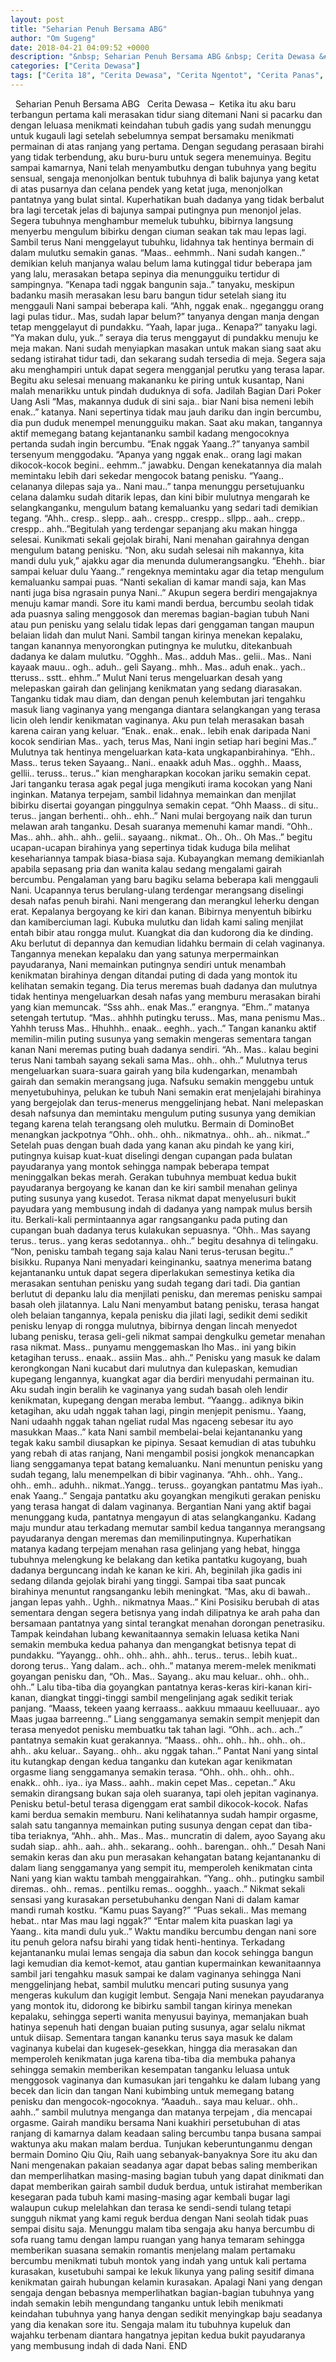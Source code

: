 ```yaml
---
layout: post
title: "Seharian Penuh Bersama ABG"
author: "Om Sugeng"
date: 2018-04-21 04:09:52 +0000
description: "&nbsp; Seharian Penuh Bersama ABG &nbsp; Cerita Dewasa &#8211;\u00a0\u00a0Ketika itu aku baru terbangun pertama kali merasakan tidur siang ditemani Nani si pacarku dan dengan leluasa menikmati keindahan tubuh..."
categories: ["Cerita Dewasa"]
tags: ["Cerita 18", "Cerita Dewasa", "Cerita Ngentot", "Cerita Panas", "Cerita Seks"]
---
```



&nbsp;
Seharian Penuh Bersama ABG
&nbsp;
Cerita Dewasa &#8211;  Ketika itu aku baru terbangun pertama kali merasakan tidur siang ditemani Nani si pacarku dan dengan leluasa menikmati keindahan tubuh gadis yang sudah menunggu untuk kugauli lagi setelah sebelumnya sempat bersamaku menikmati permainan di atas ranjang yang pertama. Dengan segudang perasaan birahi yang tidak terbendung, aku buru-buru untuk segera menemuinya.
Begitu sampai kamarnya, Nani telah menyambutku dengan tubuhnya yang begitu sensual, sengaja menonjolkan bentuk tubuhnya di balik bajunya yang ketat di atas pusarnya dan celana pendek yang ketat juga, menonjolkan pantatnya yang bulat sintal. Kuperhatikan buah dadanya yang tidak berbalut bra lagi tercetak jelas di bajunya sampai putingnya pun menonjol jelas.
Segera tubuhnya menghambur memeluk tubuhku, bibirnya langsung menyerbu mengulum bibirku dengan ciuman seakan tak mau lepas lagi. Sambil terus Nani menggelayut tubuhku, lidahnya tak hentinya bermain di dalam mulutku semakin ganas.
“Maas.. eehmmh.. Nani sudah kangen..” demikian keluh manjanya walau belum lama kutinggal tidur beberapa jam yang lalu, merasakan betapa sepinya dia menungguiku tertidur di sampingnya.
“Kenapa tadi nggak bangunin saja..” tanyaku, meskipun badanku masih merasakan lesu baru bangun tidur setelah siang itu menggauli Nani sampai beberapa kali.
“Ahh, nggak enak.. ngeganggu orang lagi pulas tidur.. Mas, sudah lapar belum?” tanyanya dengan manja dengan tetap menggelayut di pundakku.
“Yaah, lapar juga.. Kenapa?” tanyaku lagi.
“Ya makan dulu, yuk..” seraya dia terus menggayut di pundakku menuju ke meja makan.
Nani sudah menyiapkan masakan untuk makan siang saat aku sedang istirahat tidur tadi, dan sekarang sudah tersedia di meja. Segera saja aku menghampiri untuk dapat segera mengganjal perutku yang terasa lapar. Begitu aku selesai menuang makananku ke piring untuk kusantap, Nani malah menarikku untuk pindah duduknya di sofa. Jadilah Bagian Dari Poker Uang Asli
“Mas, makannya duduk di sini saja.. biar Nani bisa nemeni lebih enak..” katanya.
Nani sepertinya tidak mau jauh dariku dan ingin bercumbu, dia pun duduk menempel menungguiku makan. Saat aku makan, tangannya aktif memegang batang kejantananku sambil kadang mengocoknya pertanda sudah ingin bercumbu.
“Enak nggak Yaang..?” tanyanya sambil tersenyum menggodaku.
“Apanya yang nggak enak.. orang lagi makan dikocok-kocok begini.. eehmm..” jawabku.
Dengan kenekatannya dia malah memintaku lebih dari sekedar mengocok batang penisku.
“Yaang.. celananya dilepas saja ya.. Nani mau..” tanpa menunggu persetujuanku celana dalamku sudah ditarik lepas, dan kini bibir mulutnya mengarah ke selangkanganku, mengulum batang kemaluanku yang sedari tadi demikian tegang.
“Ahh.. cresp.. slepp.. aah.. crespp.. crespp.. sllpp.. aah.. crepp.. crespp.. ahh..”Begitulah yang terdengar sepanjang aku makan hingga selesai. Kunikmati sekali gejolak birahi, Nani menahan gairahnya dengan mengulum batang penisku.
“Non, aku sudah selesai nih makannya, kita mandi dulu yuk,” ajakku agar dia menunda dulumerangsangku.
“Ehehh.. biar sampai keluar dulu Yaang..” rengeknya memintaku agar dia tetap mengulum kemaluanku sampai puas.
“Nanti sekalian di kamar mandi saja, kan Mas nanti juga bisa ngrasain punya Nani..”
Akupun segera berdiri mengajaknya menuju kamar mandi. Sore itu kami mandi berdua, bercumbu seolah tidak ada puasnya saling menggosok dan meremas bagian-bagian tubuh Nani atau pun penisku yang selalu tidak lepas dari genggaman tangan maupun belaian lidah dan mulut Nani. Sambil tangan kirinya menekan kepalaku, tangan kanannya menyorongkan putingnya ke mulutku, ditekanbuah dadanya ke dalam mulutku.
“Ogghh.. Mas.. adduh Mas.. gelii.. Mas.. Nani kayaak mauu.. ogh.. aduh.. geli Sayang.. mhh.. Mas.. aduh enak.. yach.. tteruss.. sstt.. ehhm..” Mulut Nani terus mengeluarkan desah yang melepaskan gairah dan gelinjang kenikmatan yang sedang diarasakan.
Tanganku tidak mau diam, dan dengan penuh kelembutan jari tengahku masuk liang vaginanya yang menganga diantara selangkangan yang terasa licin oleh lendir kenikmatan vaginanya. Aku pun telah merasakan basah karena cairan yang keluar.
“Enak.. enak.. enak.. lebih enak daripada Nani kocok sendirian Mas.. yach, terus Mas, Nani ingin setiap hari begini Mas..” Mulutnya tak hentinya mengeluarkan kata-kata ungkapanbirahinya.
“Ehh.. Mass.. terus teken Sayaang.. Nani.. enaakk aduh Mas.. ogghh.. Maass, gellii.. teruss.. terus..” kian mengharapkan kocokan jariku semakin cepat. Jari tanganku terasa agak pegal juga mengikuti irama kocokan yang Nani inginkan. Matanya terpejam, sambil lidahnya memainkan dan menjilat bibirku disertai goyangan pinggulnya semakin cepat.
“Ohh Maass.. di situ.. terus.. jangan berhenti.. ohh.. ehh..” Nani mulai bergoyang naik dan turun melawan arah tanganku. Desah suaranya memenuhi kamar mandi.
“Ohh.. Mas.. ahh.. ahh.. ahh.. gelii.. sayaang.. nikmat.. Oh.. Oh.. Oh Mas..” begitu ucapan-ucapan birahinya yang sepertinya tidak kuduga bila melihat kesehariannya tampak biasa-biasa saja. Kubayangkan memang demikianlah apabila sepasang pria dan wanita kalau sedang mengalami gairah bercumbu.
Pengalaman yang baru bagiku selama beberapa kali menggauli Nani. Ucapannya terus berulang-ulang terdengar merangsang diselingi desah nafas penuh birahi. Nani mengerang dan merangkul leherku dengan erat. Kepalanya bergoyang ke kiri dan kanan. Bibirnya menyentuh bibirku dan kamiberciuman lagi. Kubuka mulutku dan lidah kami saling menjilat entah bibir atau rongga mulut.
Kuangkat dia dan kudorong dia ke dinding. Aku berlutut di depannya dan kemudian lidahku bermain di celah vaginanya. Tangannya menekan kepalaku dan yang satunya merpermainkan payudaranya, Nani memainkan putingnya sendiri untuk menambah kenikmatan birahinya dengan ditandai puting di dada yang montok itu kelihatan semakin tegang. Dia terus meremas buah dadanya dan mulutnya tidak hentinya mengeluarkan desah nafas yang memburu merasakan birahi yang kian memuncak.
“Sss ahh.. enak Mas..” erangnya.
“Ehm..” matanya setengah tertutup.
“Mas.. ahhhh putingku teruss.. Mas, mana penismu Mas.. Yahhh teruss Mas.. Hhuhhh.. enaak.. eeghh.. yach..”
Tangan kananku aktif memilin-milin puting susunya yang semakin mengeras sementara tangan kanan Nani meremas puting buah dadanya sendiri.
“Ah.. Mas.. kalau begini terus Nani tambah sayang sekali sama Mas.. ohh.. ohh..”
Mulutnya terus mengeluarkan suara-suara gairah yang bila kudengarkan, menambah gairah dan semakin merangsang juga. Nafsuku semakin menggebu untuk menyetubuhinya, pelukan ke tubuh Nani semakin erat menjelajahi birahinya yang bergejolak dan terus-menerus menggelinjang hebat. Nani melepaskan desah nafsunya dan memintaku mengulum puting susunya yang demikian tegang karena telah terangsang oleh mulutku. Bermain di DominoBet menangkan jackpotnya
“Ohh.. ohh.. ohh.. nikmatnya.. ohh.. ah.. nikmat..”
Setelah puas dengan buah dada yang kanan aku pindah ke yang kiri, putingnya kuisap kuat-kuat diselingi dengan cupangan pada bulatan payudaranya yang montok sehingga nampak beberapa tempat meninggalkan bekas merah. Gerakan tubuhnya membuat kedua bukit payudaranya bergoyang ke kanan dan ke kiri sambil menahan gelinya puting susunya yang kusedot.
Terasa nikmat dapat menyelusuri bukit payudara yang membusung indah di dadanya yang nampak mulus bersih itu. Berkali-kali permintaannya agar rangsanganku pada puting dan cupangan buah dadanya terus kulakukan sepuasnya.
“Ohh.. Mas sayang terus.. terus.. yang keras sedotannya.. ohh..” begitu desahnya di telingaku.
“Non, penisku tambah tegang saja kalau Nani terus-terusan begitu..” bisikku.
Rupanya Nani menyadari keinginanku, saatnya menerima batang kejantananku untuk dapat segera diperlakukan semestinya ketika dia merasakan sentuhan penisku yang sudah tegang dari tadi. Dia gantian berlutut di depanku lalu dia menjilati penisku, dan meremas penisku sampai basah oleh jilatannya.
Lalu Nani menyambut batang penisku, terasa hangat oleh belaian tangannya, kepala penisku dia jilati lagi, sedikit demi sedikit penisku lenyap di rongga mulutnya, bibirnya dengan lincah menyedot lubang penisku, terasa geli-geli nikmat sampai dengkulku gemetar menahan rasa nikmat.
Mass.. punyamu menggemaskan lho Mas.. ini yang bikin ketagihan teruss.. enaak.. assiin Mas.. ahh..” Penisku yang masuk ke dalam kerongkongan Nani kucabut dari mulutnya dan kulepaskan, kemudian kupegang lengannya, kuangkat agar dia berdiri menyudahi permainan itu.
Aku sudah ingin beralih ke vaginanya yang sudah basah oleh lendir kenikmatan, kupegang dengan meraba lembut. “Yaangg.. adiknya bikin ketagihan, aku udah nggak tahan lagi, pingin menjepit penismu.. Yaang, Nani udaahh nggak tahan ngeliat rudal Mas ngaceng sebesar itu ayo masukkan Maas..” kata Nani sambil membelai-belai kejantananku yang tegak kaku sambil diusapkan ke pipinya.
Sesaat kemudian di atas tubuhku yang rebah di atas ranjang, Nani mengambil posisi jongkok menancapkan liang senggamanya tepat batang kemaluanku. Nani menuntun penisku yang sudah tegang, lalu menempelkan di bibir vaginanya. “Ahh.. ohh.. Yang.. ohh.. emh.. aduhh.. nikmat..Yangg.. teruss.. goyangkan pantatmu Mas iyah.. enak Yaang..” Sengaja pantatku aku goyangkan mengikuti gerakan penisku yang terasa hangat di dalam vaginanya.
Bergantian Nani yang aktif bagai menunggang kuda, pantatnya mengayun di atas selangkanganku. Kadang maju mundur atau terkadang memutar sambil kedua tangannya merangsang payudaranya dengan meremas dan memilinputingnya.
Kuperhatikan matanya kadang terpejam menahan rasa gelinjang yang hebat, hingga tubuhnya melengkung ke belakang dan ketika pantatku kugoyang, buah dadanya berguncang indah ke kanan ke kiri. Ah, beginilah jika gadis ini sedang dilanda gejolak birahi yang tinggi. Sampai tiba saat puncak birahinya menuntut rangsanganku lebih meningkat.
“Mas, aku di bawah.. jangan lepas yahh.. Ughh.. nikmatnya Maas..” Kini Posisiku berubah di atas sementara dengan segera betisnya yang indah dilipatnya ke arah paha dan bersamaan pantatnya yang sintal terangkat menahan dorongan penetrasiku. Tampak keindahan lubang kewanitaannya semakin leluasa ketika Nani semakin membuka kedua pahanya dan mengangkat betisnya tepat di pundakku.
“Yayangg.. ohh.. ohh.. ahh.. ahh.. terus.. terus.. lebih kuat.. dorong terus.. Yang dalam.. ach.. ohh..” matanya merem-melek menikmati goyangan penisku dan, “Oh.. Mas.. Sayang.. aku mau keluar.. ohh.. ohh.. ohh..” Lalu tiba-tiba dia goyangkan pantatnya keras-keras kiri-kanan kiri-kanan, diangkat tinggi-tinggi sambil mengelinjang agak sedikit teriak panjang.
“Maass, tekeen yaang kerraass.. aakkuu mmaauu keelluuaar.. ayo Maas jugaa barreenng..” Liang senggamanya semakin sempit menjepit dan terasa menyedot penisku membuatku tak tahan lagi. “Ohh.. ach.. ach..” pantatnya semakin kuat gerakannya. “Maass.. ohh.. ohh.. hh.. ohh.. oh.. ahh.. aku keluar.. Sayang.. ohh.. aku nggak tahan..” Pantat Nani yang sintal itu kutangkap dengan kedua tanganku dan kutekan agar kenikmatan orgasme liang senggamanya semakin terasa.
“Ohh.. ohh.. ohh.. ohh.. enakk.. ohh.. iya.. iya Mass.. aahh.. makin cepet Mas.. cepetan..” Aku semakin dirangsang bukan saja oleh suaranya, tapi oleh jepitan vaginanya. Penisku betul-betul terasa digenggam erat sambil dikocok-kocok. Nafas kami berdua semakin memburu.
Nani kelihatannya sudah hampir orgasme, salah satu tangannya memainkan puting susunya dengan cepat dan tiba-tiba teriaknya, “Ahh.. ahh.. Mas.. Mas.. muncratin di dalem, ayoo Sayang aku sudah siap.. ahh.. aah.. ahh.. sekarang.. oohh.. barengan.. ohh..” Desah Nani semakin keras dan aku pun merasakan kehangatan batang kejantananku di dalam liang senggamanya yang sempit itu, memperoleh kenikmatan cinta Nani yang kian waktu tambah menggairahkan.
“Yang.. ohh.. putingku sambil diremas.. ohh.. remas.. pentilku remas.. oogghh.. yaach..” Nikmat sekali sensasi yang kurasakan persetubuhanku dengan Nani di dalam kamar mandi rumah kostku.
“Kamu puas Sayang?”
“Puas sekali.. Mas memang hebat.. ntar Mas mau lagi nggak?”
“Entar malem kita puaskan lagi ya Yaang.. kita mandi dulu yuk..”
Waktu mandiku bercumbu dengan nani sore itu penuh gelora nafsu birahi yang tidak henti-hentinya. Terkadang kejantananku mulai lemas sengaja dia sabun dan kocok sehingga bangun lagi kemudian dia kemot-kemot, atau gantian kupermainkan kewanitaannya sambil jari tengahku masuk sampai ke dalam vaginanya sehingga Nani menggelinjang hebat, sambil mulutku mencari puting susunya yang mengeras kukulum dan kugigit lembut.
Sengaja Nani menekan payudaranya yang montok itu, didorong ke bibirku sambil tangan kirinya menekan kepalaku, sehingga seperti wanita menyusui bayinya, memanjakan buah hatinya sepenuh hati dengan buaian puting susunya, agar selalu nikmat untuk diisap.
Sementara tangan kananku terus saya masuk ke dalam vaginanya kubelai dan kugesek-gesekkan, hingga dia merasakan dan memperoleh kenikmatan juga karena tiba-tiba dia membuka pahanya sehingga semakin memberikan kesempatan tanganku leluasa untuk menggosok vaginanya dan kumasukan jari tengahku ke dalam lubang yang becek dan licin dan tangan Nani kubimbing untuk memegang batang penisku dan mengocok-ngocoknya.
“Aaaduh.. saya mau keluar.. ohh.. aahh..” sambil mulutnya menganga dan matanya terpejam , dia mencapai orgasme. Gairah mandiku bersama Nani kuakhiri persetubuhan di atas ranjang di kamarnya dalam keadaan saling bercumbu tanpa busana sampai waktunya aku makan malam berdua.
Tunjukan keberuntunganmu dengan bermain Domino Qiu Qiu, Raih uang sebanyak-banyaknya
Sore itu aku dan Nani mengenakan pakaian seadanya agar dapat bebas saling memberikan dan memperlihatkan masing-masing bagian tubuh yang dapat dinikmati dan dapat memberikan gairah sambil duduk berdua, untuk istirahat memberikan kesegaran pada tubuh kami masing-masing agar kembali bugar lagi walaupun cukup melelahkan dan terasa ke sendi-sendi tulang tetapi sungguh nikmat yang kami reguk berdua dengan Nani seolah tidak puas sempai disitu saja.
Menunggu malam tiba sengaja aku hanya bercumbu di sofa ruang tamu dengan lampu ruangan yang hanya temaram sehingga memberikan suasana semakin romantis menjelang malam pertamaku bercumbu menikmati tubuh montok yang indah yang untuk kali pertama kurasakan, kusetubuhi sampai ke lekuk likunya yang paling sesitif dimana kenikmatan gairah hubungan kelamin kurasakan.
Apalagi Nani yang dengan sengaja dengan bebasnya memperlihatkan bagian-bagian tubuhnya yang indah semakin lebih mengundang tanganku untuk lebih menikmati keindahan tubuhnya yang hanya dengan sedikit menyingkap baju seadanya yang dia kenakan sore itu.
Sengaja malam itu tubuhnya kupeluk dan wajahku terbenam diantara hangatnya jepitan kedua bukit payudaranya yang membusung indah di dada Nani. END

&nbsp;
